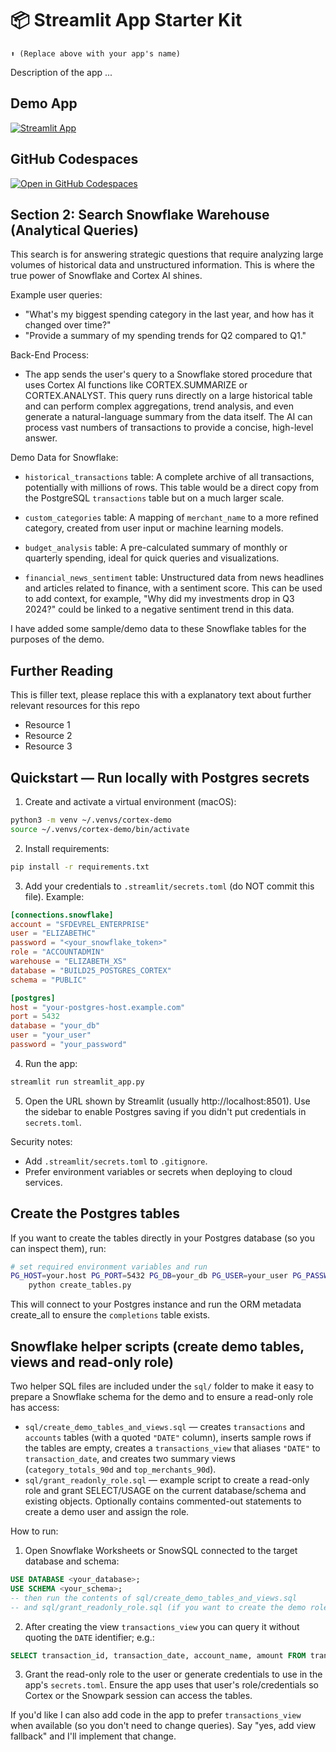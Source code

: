 # 📦 Streamlit App Starter Kit 
```
⬆️ (Replace above with your app's name)
```

Description of the app ...

## Demo App

[![Streamlit App](https://static.streamlit.io/badges/streamlit_badge_black_white.svg)](https://app-starter-kit.streamlit.app/)

## GitHub Codespaces

[![Open in GitHub Codespaces](https://github.com/codespaces/badge.svg)](https://codespaces.new/streamlit/app-starter-kit?quickstart=1)

## Section 2: Search Snowflake Warehouse (Analytical Queries)

This search is for answering strategic questions that require analyzing large volumes of historical data and unstructured information. This is where the true power of Snowflake and Cortex AI shines.

Example user queries:
- "What's my biggest spending category in the last year, and how has it changed over time?"
- "Provide a summary of my spending trends for Q2 compared to Q1."

Back-End Process:

- The app sends the user's query to a Snowflake stored procedure that uses Cortex AI functions like CORTEX.SUMMARIZE or CORTEX.ANALYST. This query runs directly on a large historical table and can perform complex aggregations, trend analysis, and even generate a natural-language summary from the data itself. The AI can process vast numbers of transactions to provide a concise, high-level answer.

Demo Data for Snowflake:

- `historical_transactions` table: A complete archive of all transactions, potentially with millions of rows. This table would be a direct copy from the PostgreSQL `transactions` table but on a much larger scale.

- `custom_categories` table: A mapping of `merchant_name` to a more refined category, created from user input or machine learning models.

- `budget_analysis` table: A pre-calculated summary of monthly or quarterly spending, ideal for quick queries and visualizations.

- `financial_news_sentiment` table: Unstructured data from news headlines and articles related to finance, with a sentiment score. This can be used to add context, for example, "Why did my investments drop in Q3 2024?" could be linked to a negative sentiment trend in this data.

I have added some sample/demo data to these Snowflake tables for the purposes of the demo.

## Further Reading

This is filler text, please replace this with a explanatory text about further relevant resources for this repo
- Resource 1
- Resource 2
- Resource 3

## Quickstart — Run locally with Postgres secrets

1. Create and activate a virtual environment (macOS):

```bash
python3 -m venv ~/.venvs/cortex-demo
source ~/.venvs/cortex-demo/bin/activate
```

2. Install requirements:

```bash
pip install -r requirements.txt
```

3. Add your credentials to `.streamlit/secrets.toml` (do NOT commit this file). Example:

```toml
[connections.snowflake]
account = "SFDEVREL_ENTERPRISE"
user = "ELIZABETHC"
password = "<your_snowflake_token>"
role = "ACCOUNTADMIN"
warehouse = "ELIZABETH_XS"
database = "BUILD25_POSTGRES_CORTEX"
schema = "PUBLIC"

[postgres]
host = "your-postgres-host.example.com"
port = 5432
database = "your_db"
user = "your_user"
password = "your_password"
```

4. Run the app:

```bash
streamlit run streamlit_app.py
```

5. Open the URL shown by Streamlit (usually http://localhost:8501). Use the sidebar to enable Postgres saving if you didn't put credentials in `secrets.toml`.

Security notes:
- Add `.streamlit/secrets.toml` to `.gitignore`.
- Prefer environment variables or secrets when deploying to cloud services.

## Create the Postgres tables

If you want to create the tables directly in your Postgres database (so you can inspect them), run:

```bash
# set required environment variables and run
PG_HOST=your.host PG_PORT=5432 PG_DB=your_db PG_USER=your_user PG_PASSWORD='your_password' \
	python create_tables.py
```

This will connect to your Postgres instance and run the ORM metadata create_all to ensure the `completions` table exists.

## Snowflake helper scripts (create demo tables, views and read-only role)

Two helper SQL files are included under the `sql/` folder to make it easy to prepare a Snowflake schema for the demo and to ensure a read-only role has access:

- `sql/create_demo_tables_and_views.sql` — creates `transactions` and `accounts` tables (with a quoted `"DATE"` column), inserts sample rows if the tables are empty, creates a `transactions_view` that aliases `"DATE"` to `transaction_date`, and creates two summary views (`category_totals_90d` and `top_merchants_90d`).
- `sql/grant_readonly_role.sql` — example script to create a read-only role and grant SELECT/USAGE on the current database/schema and existing objects. Optionally contains commented-out statements to create a demo user and assign the role.

How to run:

1. Open Snowflake Worksheets or SnowSQL connected to the target database and schema:

```sql
USE DATABASE <your_database>;
USE SCHEMA <your_schema>;
-- then run the contents of sql/create_demo_tables_and_views.sql
-- and sql/grant_readonly_role.sql (if you want to create the demo role)
```

2. After creating the view `transactions_view` you can query it without quoting the `DATE` identifier; e.g.:

```sql
SELECT transaction_id, transaction_date, account_name, amount FROM transactions_view LIMIT 10;
```

3. Grant the read-only role to the user or generate credentials to use in the app's `secrets.toml`. Ensure the app uses that user's role/credentials so Cortex or the Snowpark session can access the tables.

If you'd like I can also add code in the app to prefer `transactions_view` when available (so you don't need to change queries). Say "yes, add view fallback" and I'll implement that change.

